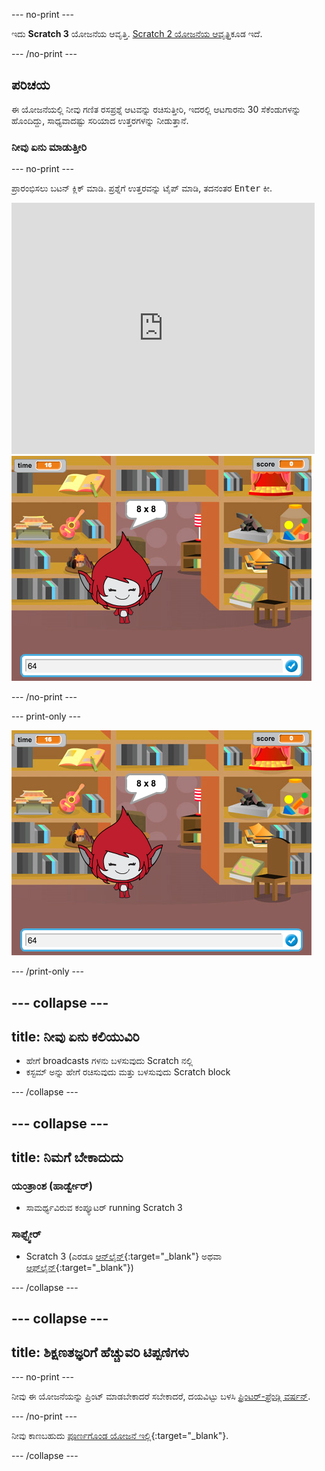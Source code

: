 --- no-print ---

ಇದು **Scratch 3** ಯೋಜನೆಯ ಆವೃತ್ತಿ. [Scratch 2 ಯೋಜನೆಯ ಆವೃತ್ತಿ](https://projects.raspberrypi.org/kn-IN/projects/brain-game-scratch2)ಕೂಡ ಇದೆ.

--- /no-print ---

## ಪರಿಚಯ

ಈ ಯೋಜನೆಯಲ್ಲಿ ನೀವು ಗಣಿತ ರಸಪ್ರಶ್ನೆ ಆಟವನ್ನು ರಚಿಸುತ್ತೀರಿ, ಇದರಲ್ಲಿ ಆಟಗಾರನು 30 ಸೆಕೆಂಡುಗಳನ್ನು ಹೊಂದಿದ್ದು, ಸಾಧ್ಯವಾದಷ್ಟು ಸರಿಯಾದ ಉತ್ತರಗಳನ್ನು ನೀಡುತ್ತಾನೆ.

### ನೀವು ಏನು ಮಾಡುತ್ತೀರಿ

--- no-print ---

ಪ್ರಾರಂಭಿಸಲು ಬಟನ್ ಕ್ಲಿಕ್ ಮಾಡಿ. ಪ್ರಶ್ನೆಗೆ ಉತ್ತರವನ್ನು ಟೈಪ್ ಮಾಡಿ, ತದನಂತರ <kbd>Enter</kbd> ಕೀ.

<div class="scratch-preview">
  <iframe allowtransparency="true" width="485" height="402" src="https://scratch.mit.edu/projects/embed/250234955/?autostart=false" frameborder="0" scrolling="no"></iframe>
  <img src="images/brain-final.png">
</div>

--- /no-print ---

--- print-only ---

![Brain Game](images/brain-final.png)

--- /print-only ---

--- collapse ---
---
title: ನೀವು ಏನು ಕಲಿಯುವಿರಿ
---

+ ಹೇಗೆ broadcasts ಗಳನು ಬಳಸುವುದು Scratch ನಲ್ಲಿ
+ ಕಸ್ಟಮ್ ಅನ್ನು ಹೇಗೆ ರಚಿಸುವುದು ಮತ್ತು ಬಳಸುವುದು Scratch block

--- /collapse ---

--- collapse ---
---
title: ನಿಮಗೆ ಬೇಕಾದುದು
---

### ಯಂತ್ರಾಂಶ (ಹಾರ್ಡ್ವೇರ್)

+ ಸಾಮರ್ಥ್ಯವಿರುವ ಕಂಪ್ಯೂಟರ್ running Scratch 3

### ಸಾಫ್ಟ್ವೇರ್

+ Scratch 3 (ಎರಡೂ [ಆನ್‌ಲೈನ್](http://rpf.io/scratchon){:target="_blank"} ಅಥವಾ [ಆಫ್‌ಲೈನ್](http://rpf.io/scratchoff){:target="_blank"})

--- /collapse ---

--- collapse ---
---
title: ಶಿಕ್ಷಣತಜ್ಞರಿಗೆ ಹೆಚ್ಚುವರಿ ಟಿಪ್ಪಣಿಗಳು
---

--- no-print ---

ನೀವು ಈ ಯೋಜನೆಯನ್ನು ಪ್ರಿಂಟ್ ಮಾಡಬೇಕಾದರೆ ಸಬೇಕಾದರೆ, ದಯವಿಟ್ಟು ಬಳಸಿ [ಪ್ರಿಂಟರ್-ಫ್ರೆಂಡ್ಲಿ ವರ್ಷನ್](https://projects.raspberrypi.org/kn-IN/projects/brain-game/print).

--- /no-print ---

ನೀವು ಕಾಣಬಹುದು [ಪೂರ್ಣಗೊಂಡ ಯೋಜನೆ ಇಲ್ಲಿ](http://rpf.io/p/kn-IN/brain-game-get){:target="_blank"}.

--- /collapse ---
